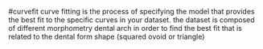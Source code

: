 #curvefit
curve fitting is the process of specifying the model that provides the best fit to the specific curves in your dataset.
the dataset is composed of different morphometry dental arch in order to find the best fit that is related to the dental form shape (squared ovoid or triangle)

